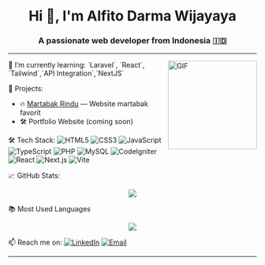<h1 align="center">Hi 👋, I'm Alfito Darma Wijayaya</h1>
<h3 align="center">A passionate web developer from Indonesia 🇮🇩</h3>

---
<img align="right" alt="GIF" height="180px" src="https://media2.giphy.com/media/v1.Y2lkPTc5MGI3NjExeG44emRhcXA1Ymwyc2JjbWR5NmRjeDdvNXBybW13aTR2b3FsNmFtMCZlcD12MV9pbnRlcm5hbF9naWZfYnlfaWQmY3Q9Zw/qgQUggAC3Pfv687qPC/giphy.gif" />
🌱 I’m currently learning:  
`Laravel`, `React`, `Tailwind`,`API Integration`,`NextJS`



💼 Projects:
- 🔥 [Martabak Rindu](https://github.com/AlfitoDW/MartabakRindu) — Website martabak favorit
- 🛠️ Portfolio Website (coming soon)

🛠 Tech Stack:
![HTML5](https://img.shields.io/badge/HTML5-%23E34F26?style=for-the-badge&logo=html5&logoColor=white)
![CSS3](https://img.shields.io/badge/CSS3-%231572B6?style=for-the-badge&logo=css3&logoColor=white)
![JavaScript](https://img.shields.io/badge/JavaScript-%23F7DF1E?style=for-the-badge&logo=javascript&logoColor=black)
![TypeScript](https://img.shields.io/badge/TypeScript-%233178C6?style=for-the-badge&logo=typescript&logoColor=white)
![PHP](https://img.shields.io/badge/PHP-%23777BB4?style=for-the-badge&logo=php&logoColor=white)
![MySQL](https://img.shields.io/badge/MySQL-%234479A1?style=for-the-badge&logo=mysql&logoColor=white)
![CodeIgniter](https://img.shields.io/badge/CodeIgniter-%23EE4623?style=for-the-badge&logo=codeigniter&logoColor=white)
![React](https://img.shields.io/badge/React-%2361DAFB?style=for-the-badge&logo=react&logoColor=black)
![Next.js](https://img.shields.io/badge/Next.js-%23000000?style=for-the-badge&logo=nextdotjs&logoColor=white)
![Vite](https://img.shields.io/badge/Vite-%23646CFF?style=for-the-badge&logo=vite&logoColor=white)


📈 GitHub Stats:
<p align="center">
  <img src="https://github-readme-stats-three-kappa-10.vercel.app/api?username=AlfitoDW&show_icons=true&theme=radical" />
</p>

📚 Most Used Languages
<p align="center">
  <img src="https://github-readme-stats-three-kappa-10.vercel.app/api/top-langs/?username=AlfitoDW&layout=compact&theme=nightowl" />
</p>



📫 Reach me on:
[![LinkedIn](https://img.shields.io/badge/LinkedIn-blue?style=flat&logo=linkedin)](https://www.linkedin.com/in/alfito-darma-wijaya-ab505217b/)
[![Email](https://img.shields.io/badge/Gmail-D14836?style=flat&logo=gmail&logoColor=white)](mailto:alfitoarts@gmail.com)

---


